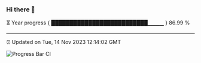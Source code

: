 ### Hi there 👋

⏳ Year progress { ██████████████████████████▁▁▁▁ } 86.99 %

---

⏰ Updated on Tue, 14 Nov 2023 12:14:02 GMT

![Progress Bar CI](https://github.com/Shyam-Makwana/GitHub-Actions-Demo/workflows/Progress%20Bar%20CI/badge.svg)
